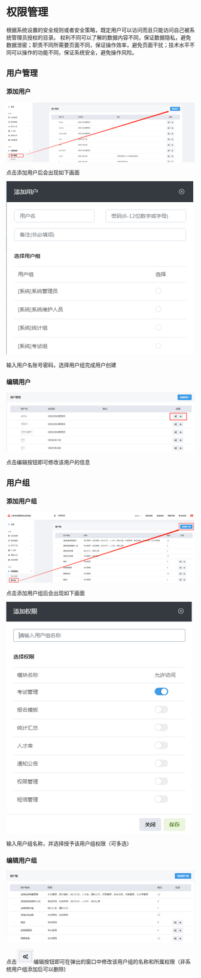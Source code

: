 # 权限管理

根据系统设置的安全规则或者安全策略，既定用户可以访问而且只能访问自己被系统管理员授权的目录。
权利不同可以了解的数据内容不同，保证数据隐私，避免数据泄密；职责不同所需要页面不同，保证操作效率，避免页面干扰；技术水平不同可以操作的功能不同，保证系统安全，避免操作风险。



## 用户管理



### 添加用户

![image-20221010141008193](./assets/image-20221010141008193.png)

点击添加用户后会出现如下画面

![image-20221010141041033](./assets/image-20221010141041033.png)

输入用户名账号密码，选择用户组完成用户创建



### 编辑用户

![image-20221010141352533](./assets/image-20221010141352533.png)

点击编辑按钮即可修改该用户的信息





## 用户组



### 添加用户组

![f7f0f6f2-e449-4938-8b86-fa0ef550f208](./assets/f7f0f6f2-e449-4938-8b86-fa0ef550f208.png)



点击添加用户组后会出现如下画面

![87aecc2b-cba3-446c-b371-90a6c16b5c7e](./assets/87aecc2b-cba3-446c-b371-90a6c16b5c7e.png)

输入用户组名称，并选择授予该用户组权限（可多选）



### 编辑用户组

![d453a032-9c15-4b1b-95a3-b4f00c4a5d54](./assets/d453a032-9c15-4b1b-95a3-b4f00c4a5d54.png)



点击![1665209524473](./assets/1665209524473-1665209739494-6.png)编辑按钮即可在弹出的窗口中修改该用户组的名称和所属权限（非系统用户组添加后可以删除)
